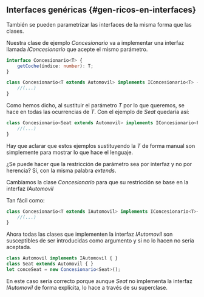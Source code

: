 ## Interfaces genéricas {#gen-ricos-en-interfaces}

También se pueden parametrizar las interfaces de la misma forma que las clases.

Nuestra clase de ejemplo _Concesionario_ va a implementar una interfaz llamada _IConcesionario_ que acepte el mismo parámetro.

```ts
interface Concesionario<T> {
    getCoche(índice: number): T;
}

class Concesionario<T extends Automovil> implements IConcesionario<T> {
    //(...)
}
```

Como hemos dicho, al sustituir el parámetro _T_ por lo que queremos, se hace en todas las ocurrencias de _T_. Con el ejemplo de _Seat_ quedaría así:

```ts
class Concesionario<Seat extends Automovil> implements IConcesionario<Ferrari>{
    //(...)
}
```

Hay que aclarar que estos ejemplos sustituyendo la _T_ de forma manual son simplemente para mostrar lo que hace el lenguaje.

¿Se puede hacer que la restricción de parámetro sea por interfaz y no por herencia? Sí, con la misma palabra _extends_.

Cambiamos la clase _Concesionario_ para que su restricción se base en la interfaz _IAutomovil_

Tan fácil como:

```ts
class Concesionario<T extends IAutomovil> implements IConcesionario<T>{
    //(...)
}
```

Ahora todas las clases que implementen la interfaz _IAutomovil_ son susceptibles de ser introducidas como argumento y si no lo hacen no sería aceptada.

```ts
class Automovil implements IAutomovil { }
class Seat extends Automovil { }
let conceSeat = new Concesionario<Seat>();
```

En este caso sería correcto porque aunque _Seat_ no implementa la interfaz _IAutomovil_ de forma explícita, lo hace a través de su superclase.


